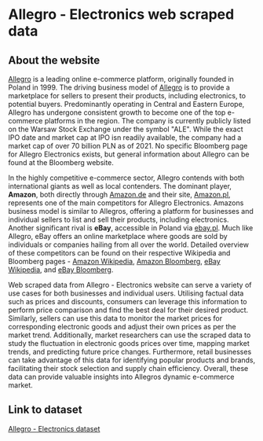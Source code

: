 # Allegro - Electronics web scraped data 

## About the website

[Allegro](https://allegro.pl/) is a leading online e-commerce platform, originally founded in Poland in 1999. The driving business model of [Allegro](https://en.wikipedia.org/wiki/Allegro_(website)) is to provide a marketplace for sellers to present their products, including electronics, to potential buyers. Predominantly operating in Central and Eastern Europe, Allegro has undergone consistent growth to become one of the top e-commerce platforms in the region. The company is currently publicly listed on the Warsaw Stock Exchange under the symbol "ALE". While the exact IPO date and market cap at IPO isn	 readily available, the company had a market cap of over 70 billion PLN as of 2021. No specific Bloomberg page for Allegro Electronics exists, but general information about Allegro can be found at the Bloomberg website.

In the highly competitive e-commerce sector, Allegro contends with both international giants as well as local contenders. The dominant player, **Amazon**, both directly through [Amazon.de](https://www.amazon.de/) and their site, [Amazon.pl](https://www.amazon.pl/), represents one of the main competitors for Allegro Electronics. Amazons business model is similar to Allegros, offering a platform for businesses and individual sellers to list and sell their products, including electronics. Another significant rival is **eBay**, accessible in Poland via [ebay.pl](https://pl.ebay.com/). Much like Allegro, eBay offers an online marketplace where goods are sold by individuals or companies hailing from all over the world. Detailed overview of these competitors can be found on their respective Wikipedia and Bloomberg pages - [Amazon Wikipedia](https://en.wikipedia.org/wiki/Amazon_(company)), [Amazon Bloomberg](https://www.bloomberg.com/profile/company/AMZN:US), [eBay Wikipedia](https://en.wikipedia.org/wiki/EBay), and [eBay Bloomberg](https://www.bloomberg.com/profile/company/EBAY:US).

Web scraped data from Allegro - Electronics website can serve a variety of use cases for both businesses and individual users. Utilising factual data such as prices and discounts, consumers can leverage this information to perform price comparison and find the best deal for their desired product. Similarly, sellers can use this data to monitor the market prices for corresponding electronic goods and adjust their own prices as per the market trend. Additionally, market researchers can use the scraped data to study the fluctuation in electronic goods prices over time, mapping market trends, and predicting future price changes. Furthermore, retail businesses can take advantage of this data for identifying popular products and brands, facilitating their stock selection and supply chain efficiency. Overall, these data can provide valuable insights into Allegros dynamic e-commerce market.


## Link to **dataset**

[Allegro - Electronics dataset](https://www.databoutique.com/buy-data-list-subset/Allegro%20-%20Electronics%20web%20scraped%20data/r/rec8CsV1CZSDrnuJe)

